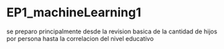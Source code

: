 # EP1_machineLearning1

se preparo principalmente desde la revision basica de la cantidad de hijos por persona hasta la correlacion del nivel educativo 
